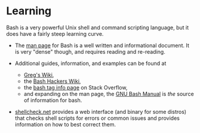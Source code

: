 # Learning

Bash is a very powerful Unix shell and command scripting language, but it
does have a fairly steep learning curve. 

* The [man page](https://manpage.me/index.cgi?apropos=0&q=bash&sektion=1&manpath=Debian+7.8.0&arch=default&format=html)
  for Bash is a well written and informational document.  It is very "dense"
  though, and requires reading and re-reading.

* Additional guides, information, and examples can be found at 
    * [Greg's Wiki](http://mywiki.wooledge.org/BashGuide),
    * the [Bash Hackers Wiki](https://wiki.bash-hackers.org),
    * the [bash tag info page](https://stackoverflow.com/tags/bash/info) on
      Stack Overflow,
    * and expanding on the man page, the [GNU Bash Manual](http://gnu.org/s/bash/manual)
      is _the_ source of information for bash.

* [shellcheck.net](https://www.shellcheck.net/) provides a web interface
  (and binary for some distros) that checks shell scripts for errors or
  common issues and provides information on how to best correct them.
